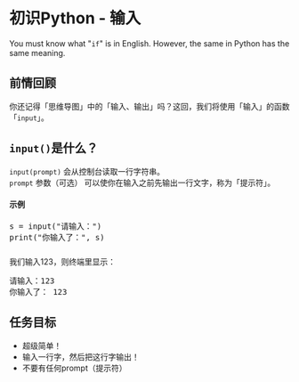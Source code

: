 # 初识Python - 输入
You must know what "`if`" is in English. However, the same in Python has the same meaning.  

## 前情回顾
你还记得「思维导图」中的「输入、输出」吗？这回，我们将使用「输入」的函数「`input`」。  


## `input()`是什么？
`input(prompt)` 会从控制台读取一行字符串。  
`prompt` 参数（可选） 可以使你在输入之前先输出一行文字，称为「提示符」。

#### 示例  
<pre id="description-code-editor" style="height: 50px;">
s = input("请输入：")
print("你输入了：", s)</pre>
我们输入123，则终端里显示：    
<pre>
请输入：123
你输入了： 123
</pre>
<script>
window.dce1 = ace.edit("description-code-editor", {
    mode: "ace/mode/python",
    selectionStyle: "text",
    readOnly: true,
    fontSize: "15px",
    theme: "ace/theme/chrome"
})

</script>

## 任务目标
 - 超级简单！   
 - 输入一行字，然后把这行字输出！
 - 不要有任何prompt（提示符）

